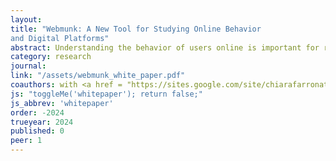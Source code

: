 ```yaml
---
layout: 
title: "Webmunk: A New Tool for Studying Online Behavior
and Digital Platforms"
abstract: Understanding the behavior of users online is important for researchers, policymakers, and companies. But measuring behavior online and conducting experiments is difficult for independent researchers, who do not have access to the user bases or software of technology companies. We introduce Webmunk, an open-source tool designed to make conducting online studies much easier. The user facing side of Webmunk is a browser extension that can track consumer browsing behavior and experimentally modify consumers experiences as they browse the Internet. It can be installed just like any other browser extension. Through this extension, researchers can collect a host of consumer data, from URLs to web page HTML elements, clicks, and scroll positions. The extension can also modify information and change the look of a web page, allowing for researchers to implement interventions that vary across study participants. A key advantage of this approach is that interventions occur while participants are engaging in real world activities such as shopping, browsing the news, using social media, or searching for information. We demonstrate the power of Webmunk by discussing two studies in progress.
category: research
journal: 
link: "/assets/webmunk_white_paper.pdf"
coauthors: with <a href = "https://sites.google.com/site/chiarafarronato/"> Chiara Farronato</a> and Chris Karr
js: "toggleMe('whitepaper'); return false;"
js_abbrev: 'whitepaper'
order: -2024
trueyear: 2024
published: 0
peer: 1
---
```


